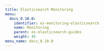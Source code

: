 ```yaml
---
title: Elasticsearch Monitoring
menu:
  docs_0.10.0:
    identifier: es-monitoring-elasticsearch
    name: Monitoring
    parent: es-elasticsearch-guides
    weight: 45
menu_name: docs_0.10.0
---
```

